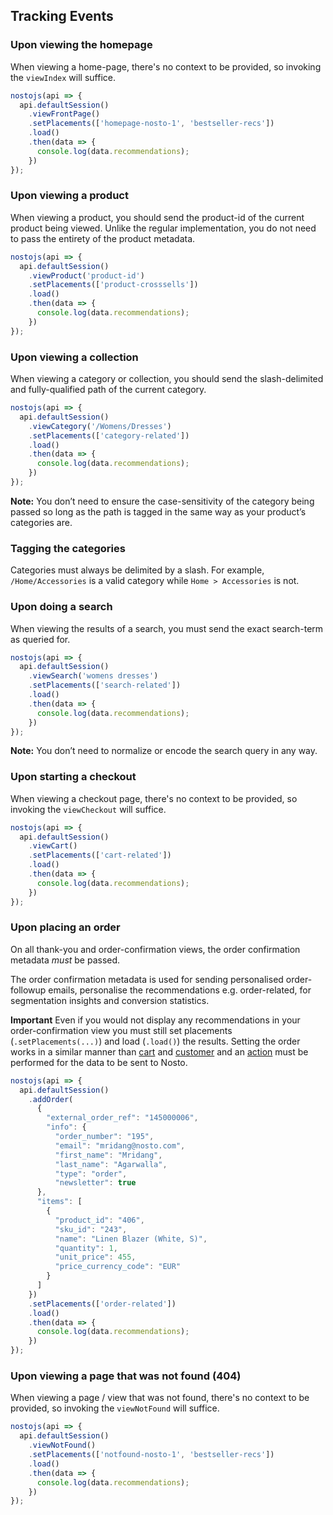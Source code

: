 ## Tracking Events

### Upon viewing the homepage

When viewing a home-page, there's no context to be provided, so invoking the `viewIndex` will suffice.

```js
nostojs(api => {
  api.defaultSession()
    .viewFrontPage()
    .setPlacements(['homepage-nosto-1', 'bestseller-recs'])
    .load()
    .then(data => {
      console.log(data.recommendations);
    })
});
```

### Upon viewing a product

When viewing a product, you should send the product-id of the current product being viewed. Unlike the regular implementation, you do not need to pass the entirety of the product metadata.

```js
nostojs(api => {
  api.defaultSession()
    .viewProduct('product-id')
    .setPlacements(['product-crosssells'])
    .load()
    .then(data => {
      console.log(data.recommendations);
    })
});
```

### Upon viewing a collection

When viewing a category or collection, you should send the slash-delimited and fully-qualified path of the current category.

```js
nostojs(api => {
  api.defaultSession()
    .viewCategory('/Womens/Dresses')
    .setPlacements(['category-related'])
    .load()
    .then(data => {
      console.log(data.recommendations);
    })
});
```

**Note:** You don’t need to ensure the case-sensitivity of the category being passed so long as the path is tagged in the same way as your product’s categories are.

### Tagging the categories

Categories must always be delimited by a slash. For example, `/Home/Accessories` is a valid category while `Home > Accessories` is not.

### Upon doing a search

When viewing the results of a search, you must send the exact search-term as queried for.

```js
nostojs(api => {
  api.defaultSession()
    .viewSearch('womens dresses')
    .setPlacements(['search-related'])
    .load()
    .then(data => {
      console.log(data.recommendations);
    })
});
```

**Note:** You don’t need to normalize or encode the search query in any way.

### Upon starting a checkout

When viewing a checkout page, there's no context to be provided, so invoking the `viewCheckout` will suffice.

```js
nostojs(api => {
  api.defaultSession()
    .viewCart()
    .setPlacements(['cart-related'])
    .load()
    .then(data => {
      console.log(data.recommendations);
    })
});
```

### Upon placing an order

On all thank-you and order-confirmation views, the order confirmation metadata _must_ be passed.

The order confirmation metadata is used for sending personalised order-followup emails, personalise the recommendations e.g. order-related, for segmentation insights and conversion statistics.

**Important**
Even if you would not display any recommendations in your order-confirmation view you must still set placements (`.setPlacements(...)`) and load (`.load()`) the results. Setting the order works in a similar manner than [cart](SPA/Basics.md#setting-the-cart) and [customer](SPA/Basics.md#setting-the-customer) and an [action](Session-API---Terminology.md#action) must be performed for the data to be sent to Nosto.

```js
nostojs(api => {
  api.defaultSession()
    .addOrder(
      {
        "external_order_ref": "145000006",
        "info": {
          "order_number": "195",
          "email": "mridang@nosto.com",
          "first_name": "Mridang",
          "last_name": "Agarwalla",
          "type": "order",
          "newsletter": true
      },
      "items": [
        {
          "product_id": "406",
          "sku_id": "243",
          "name": "Linen Blazer (White, S)",
          "quantity": 1,
          "unit_price": 455,
          "price_currency_code": "EUR"
        }
      ]
    })
    .setPlacements(['order-related'])
    .load()
    .then(data => {
      console.log(data.recommendations);
    })
});
```
### Upon viewing a page that was not found (404)

When viewing a page / view that was not found, there's no context to be provided, so invoking the `viewNotFound` will suffice.

```js
nostojs(api => {
  api.defaultSession()
    .viewNotFound()
    .setPlacements(['notfound-nosto-1', 'bestseller-recs'])
    .load()
    .then(data => {
      console.log(data.recommendations);
    })
});
```
